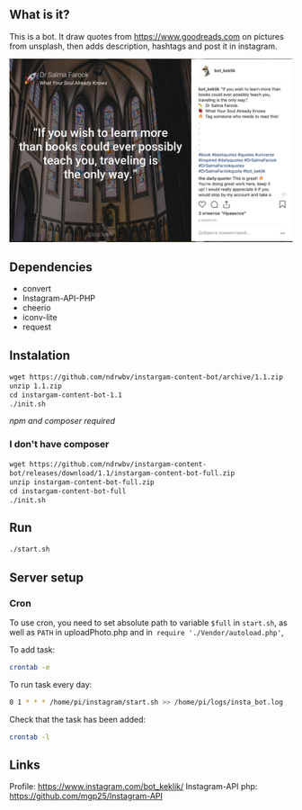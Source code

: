 ## What is it?
This is a bot. It draw quotes from https://www.goodreads.com on pictures from unsplash, then adds description, hashtags and post it in instagram.

<img src="https://github.com/ndrwbv/instargam-content-bot/blob/master/Screen%20Shot%202019-02-15%20at%2015.51.43.png" width="850" title="https://www.instagram.com/bot_keklik/">

## Dependencies
* convert
* Instagram-API-PHP
* cheerio
* iconv-lite
* request

## Instalation
```
wget https://github.com/ndrwbv/instargam-content-bot/archive/1.1.zip
unzip 1.1.zip
cd instargam-content-bot-1.1
./init.sh
```
*npm and composer required*

### I don't have composer
```
wget https://github.com/ndrwbv/instargam-content-bot/releases/download/1.1/instargam-content-bot-full.zip
unzip instargam-content-bot-full.zip
cd instargam-content-bot-full
./init.sh
```
## Run
```bash
./start.sh
```

## Server setup
### Cron
To use cron, you need to set absolute path to variable `$full` in `start.sh`, as well as `PATH` in uploadPhoto.php and in` require './Vendor/autoload.php'`,

To add task:
```bash
crontab -e
```
To run task every day:
```bash
0 1 * * * /home/pi/instagram/start.sh >> /home/pi/logs/insta_bot.log
```
Check that the task has been added:
```bash
crontab -l
```

## Links
Profile: https://www.instagram.com/bot_keklik/
Instagram-API php: https://github.com/mgp25/Instagram-API

